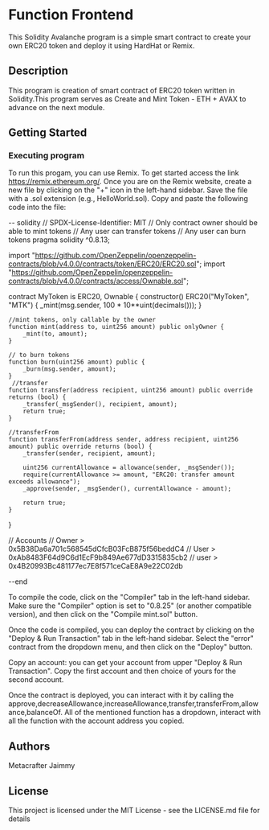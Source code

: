 # Function Frontend

This Solidity Avalanche program is a simple smart contract to create your own ERC20 token and deploy it using HardHat or Remix.

## Description

This program is creation of smart contract of ERC20 token written in Solidity.This program serves as Create and Mint Token - ETH + AVAX to advance on the next module.

## Getting Started

### Executing program

To run this progam, you can use Remix. To get started access the link https://remix.ethereum.org/.
Once you are on the Remix website, create a new file by clicking on the "+" icon in the left-hand sidebar. Save the file with a .sol extension (e.g., HelloWorld.sol). Copy and paste the following code into the file:

-- solidity
// SPDX-License-Identifier: MIT
// Only contract owner should be able to mint tokens
// Any user can transfer tokens
// Any user can burn tokens
pragma solidity ^0.8.13;

import "https://github.com/OpenZeppelin/openzeppelin-contracts/blob/v4.0.0/contracts/token/ERC20/ERC20.sol";
import "https://github.com/OpenZeppelin/openzeppelin-contracts/blob/v4.0.0/contracts/access/Ownable.sol";

contract MyToken is ERC20, Ownable {
    constructor() ERC20("MyToken", "MTK") {
        _mint(msg.sender, 100 * 10**uint(decimals()));
    }

    //mint tokens, only callable by the owner
    function mint(address to, uint256 amount) public onlyOwner {
        _mint(to, amount);
    }

    // to burn tokens
    function burn(uint256 amount) public {
        _burn(msg.sender, amount);
    }
     //transfer 
    function transfer(address recipient, uint256 amount) public override returns (bool) {
        _transfer(_msgSender(), recipient, amount);
        return true;
    }

    //transferFrom
    function transferFrom(address sender, address recipient, uint256 amount) public override returns (bool) {
        _transfer(sender, recipient, amount);

        uint256 currentAllowance = allowance(sender, _msgSender());
        require(currentAllowance >= amount, "ERC20: transfer amount exceeds allowance");
        _approve(sender, _msgSender(), currentAllowance - amount);

        return true;
    }
}
    

// Accounts
// Owner > 0x5B38Da6a701c568545dCfcB03FcB875f56beddC4
// User > 0xAb8483F64d9C6d1EcF9b849Ae677dD3315835cb2
// user > 0x4B20993Bc481177ec7E8f571ceCaE8A9e22C02db

--end

To compile the code, click on the "Compiler" tab in the left-hand sidebar. Make sure the "Compiler" option is set to "0.8.25" (or another compatible version), and then click on the "Compile mint.sol" button.

Once the code is compiled, you can deploy the contract by clicking on the "Deploy & Run Transaction" tab in the left-hand sidebar. Select the "error" contract from the dropdown menu, and then click on the "Deploy" button.

Copy an account: you can get your account from upper "Deploy & Run Transaction". Copy the first account and then choice of yours for the second account.

Once the contract is deployed, you can interact with it by calling the approve,decreaseAllowance,increaseAllowance,transfer,transferFrom,allowance,balanceOf. All of the mentioned function has a dropdown, interact with all the function with the account address you copied.

## Authors

Metacrafter Jaimmy 


## License

This project is licensed under the MIT License - see the LICENSE.md file for details
